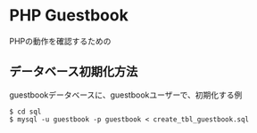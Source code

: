 # PHP Guestbook

PHPの動作を確認するための

## データベース初期化方法

guestbookデータベースに、guestbookユーザーで、初期化する例

```
$ cd sql
$ mysql -u guestbook -p guestbook < create_tbl_guestbook.sql
```